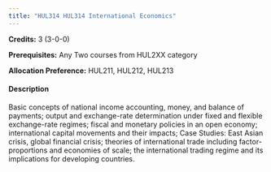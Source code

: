 ```yaml
---
title: "HUL314 HUL314 International Economics"
---
```

**Credits:** 3 (3-0-0)

**Prerequisites:** Any Two courses from HUL2XX category 

**Allocation Preference:** HUL211, HUL212, HUL213

#### Description
Basic concepts of national income accounting, money, and balance of payments; output and exchange-rate determination under fixed and flexible exchange-rate regimes; fiscal and monetary policies in an open economy; international capital movements and their impacts; Case Studies: East Asian crisis, global financial crisis; theories of international trade including factor-proportions and economies of scale; the international trading regime and its implications for developing countries.